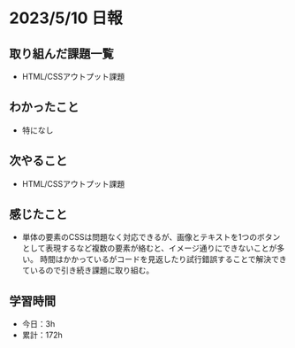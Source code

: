 # 2023/5/10 日報
## 取り組んだ課題一覧
- HTML/CSSアウトプット課題

## わかったこと
- 特になし

## 次やること
- HTML/CSSアウトプット課題

## 感じたこと
- 単体の要素のCSSは問題なく対応できるが、画像とテキストを1つのボタンとして表現するなど複数の要素が絡むと、イメージ通りにできないことが多い。
  時間はかかっているがコードを見返したり試行錯誤することで解決できているので引き続き課題に取り組む。

## 学習時間
- 今日：3h
- 累計：172h
